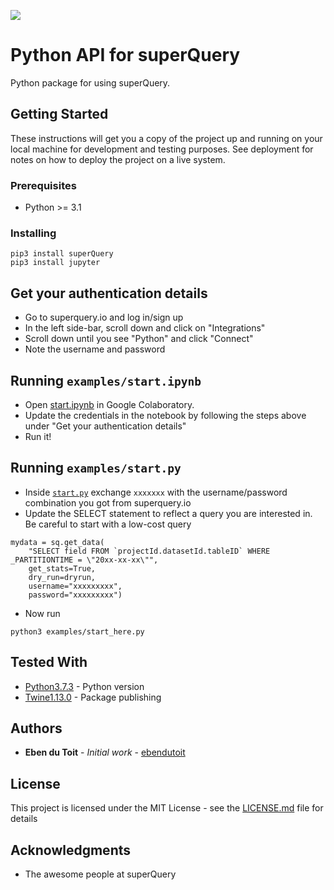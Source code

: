 ![](https://web.superquery.io/wp-content/uploads/2019/03/sq-logotype@1x.svg)

# Python API for superQuery

Python package for using superQuery.

## Getting Started

These instructions will get you a copy of the project up and running on your local machine for development and testing purposes. See deployment for notes on how to deploy the project on a live system.

### Prerequisites

* Python >= 3.1

### Installing

```
pip3 install superQuery
pip3 install jupyter
```

## Get your authentication details
* Go to superquery.io and log in/sign up
* In the left side-bar, scroll down and click on "Integrations"
* Scroll down until you see "Python" and click "Connect"
* Note the username and password

## Running `examples/start.ipynb`
* Open [start.ipynb](https://colab.research.google.com/github/superquery/superPy/blob/master/examples/start.ipynb) in Google Colaboratory.
* Update the credentials in the notebook by following the steps above under "Get your authentication details"
* Run it!


## Running `examples/start.py`
* Inside [`start.py`](https://github.com/superquery/superPy/blob/master/examples/start.py) exchange `xxxxxxx` with the username/password combination you got from superquery.io
* Update the SELECT statement to reflect a query you are interested in. Be careful to start with a low-cost query


```
mydata = sq.get_data(
    "SELECT field FROM `projectId.datasetId.tableID` WHERE _PARTITIONTIME = \"20xx-xx-xx\"", 
    get_stats=True, 
    dry_run=dryrun, 
    username="xxxxxxxxx", 
    password="xxxxxxxxx")
```
* Now run
```
python3 examples/start_here.py
```



## Tested With

* [Python3.7.3](https://www.python.org/downloads/release/python-373/) - Python version
* [Twine1.13.0](https://pypi.org/project/twine/) - Package publishing

## Authors

* **Eben du Toit** - *Initial work* - [ebendutoit](https://github.com/ebendutoit)

## License

This project is licensed under the MIT License - see the [LICENSE.md](LICENSE.md) file for details

## Acknowledgments

* The awesome people at superQuery
